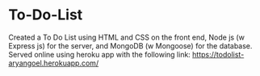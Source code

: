 # To-Do-List
Created a To Do List using HTML and CSS on the front end, Node js (w Express js) for the server, and MongoDB (w Mongoose) for the database. Served online using heroku app with the following link: https://todolist-aryangoel.herokuapp.com/
